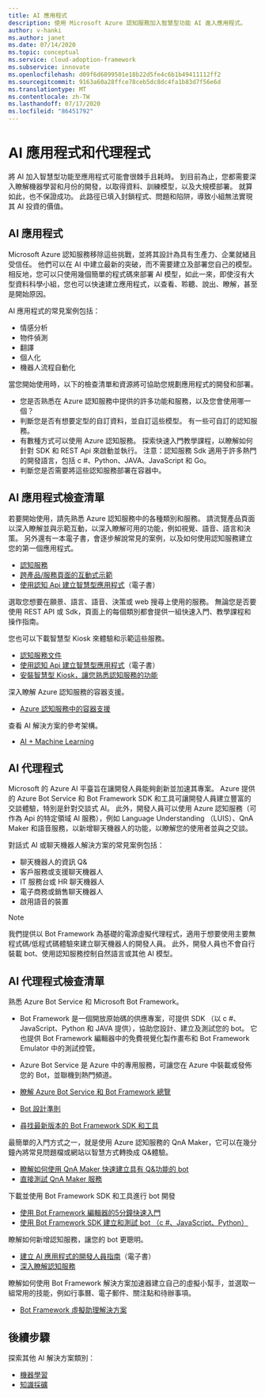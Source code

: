 ```yaml
---
title: AI 應用程式
description: 使用 Microsoft Azure 認知服務加入智慧型功能 AI 進入應用程式。
author: v-hanki
ms.author: janet
ms.date: 07/14/2020
ms.topic: conceptual
ms.service: cloud-adoption-framework
ms.subservice: innovate
ms.openlocfilehash: d09f6d6899501e18b22d5fe4c6b1b49411112ff2
ms.sourcegitcommit: 9163a60a28ffce78ceb5dc8dc4fa1b83d7f56e6d
ms.translationtype: MT
ms.contentlocale: zh-TW
ms.lasthandoff: 07/17/2020
ms.locfileid: "86451792"
---
```

# <a name="ai-applications-and-agents"></a>AI 應用程式和代理程式

將 AI 加入智慧型功能至應用程式可能會很棘手且耗時。 到目前為止，您都需要深入瞭解機器學習和月份的開發，以取得資料、訓練模型，以及大規模部署。 就算如此，也不保證成功。 此路徑已填入封鎖程式、問題和陷阱，導致小組無法實現其 AI 投資的價值。

## <a name="ai-applications"></a>AI 應用程式

Microsoft Azure 認知服務移除這些挑戰，並將其設計為具有生產力、企業就緒且受信任。 他們可以在 AI 中建立最新的突破，而不需要建立及部署您自己的模型。相反地，您可以只使用幾個簡單的程式碼來部署 AI 模型，如此一來，即使沒有大型資料科學小組，您也可以快速建立應用程式，以查看、聆聽、說出、瞭解，甚至是開始原因。

AI 應用程式的常見案例包括：

- 情感分析
- 物件偵測
- 翻譯
- 個人化
- 機器人流程自動化

當您開始使用時，以下的檢查清單和資源將可協助您規劃應用程式的開發和部署。

- 您是否熟悉在 Azure 認知服務中提供的許多功能和服務，以及您會使用哪一個？
- 判斷您是否有想要定型的自訂資料，並自訂這些模型。 有一些可自訂的認知服務。
- 有數種方式可以使用 Azure 認知服務。 探索快速入門教學課程，以瞭解如何針對 SDK 和 REST Api 來啟動並執行。 注意：認知服務 Sdk 適用于許多熱門的開發語言，包括 c #、Python、JAVA、JavaScript 和 Go。
- 判斷您是否需要將這些認知服務部署在容器中。

## <a name="ai-applications-checklist"></a>AI 應用程式檢查清單

若要開始使用，請先熟悉 Azure 認知服務中的各種類別和服務。 請流覽產品頁面以深入瞭解並與示範互動，以深入瞭解可用的功能，例如視覺、語音、語言和決策。 另外還有一本電子書，會逐步解說常見的案例，以及如何使用認知服務建立您的第一個應用程式。

- [認知服務](https://docs.microsoft.com/azure/cognitive-services/welcome)
- [跨產品/服務頁面的互動式示範](https://azure.microsoft.com/services/cognitive-services/)
- [使用認知 Api 建立智慧型應用程式](https://azure.microsoft.com/resources/building-intelligent-apps-with-cognitive-apis/)（電子書）

選取您想要在願景、語言、語音、決策或 web 搜尋上使用的服務。 無論您是否要使用 REST API 或 Sdk，頁面上的每個類別都會提供一組快速入門、教學課程和操作指南。

<!-- docsTest:ignore "Intelligent Kiosk" -->

您也可以下載智慧型 Kiosk 來體驗和示範這些服務。

- [認知服務文件](https://docs.microsoft.com/azure/cognitive-services/)
- [使用認知 Api 建立智慧型應用程式](https://azure.microsoft.com/resources/building-intelligent-apps-with-cognitive-apis/)（電子書）
- [安裝智慧型 Kiosk，讓您熟悉認知服務的功能](https://github.com/Microsoft/Cognitive-Samples-IntelligentKiosk)

深入瞭解 Azure 認知服務的容器支援。

- [Azure 認知服務中的容器支援](https://docs.microsoft.com/azure/cognitive-services/cognitive-services-container-support?tabs=luis)

查看 AI 解決方案的參考架構。

- [AI + Machine Learning](https://docs.microsoft.com/azure/architecture/browse/#ai--machine-learning)

## <a name="ai-agents"></a>AI 代理程式

Microsoft 的 Azure AI 平臺旨在讓開發人員能夠創新並加速其專案。 Azure 提供的 Azure Bot Service 和 Bot Framework SDK 和工具可讓開發人員建立豐富的交談體驗，特別是針對交談式 AI。 此外，開發人員可以使用 Azure 認知服務（可作為 Api 的特定領域 AI 服務），例如 Language Understanding （LUIS）、QnA Maker 和語音服務，以新增聊天機器人的功能，以瞭解您的使用者並與之交談。

對話式 AI 或聊天機器人解決方案的常見案例包括：

- 聊天機器人的資訊 Q&
- 客戶服務或支援聊天機器人
- IT 服務台或 HR 聊天機器人
- 電子商務或銷售聊天機器人
- 啟用語音的裝置

> [!NOTE]
> 我們提供以 Bot Framework 為基礎的電源虛擬代理程式，適用于想要使用主要無程式碼/低程式碼體驗來建立聊天機器人的開發人員。 此外，開發人員也不會自行裝載 bot、使用認知服務控制自然語言或其他 AI 模型。

## <a name="ai-agents-checklist"></a>AI 代理程式檢查清單

熟悉 Azure Bot Service 和 Microsoft Bot Framework。

- Bot Framework 是一個開放原始碼的供應專案，可提供 SDK （以 c #、JavaScript、Python 和 JAVA 提供），協助您設計、建立及測試您的 bot。 它也提供 Bot Framework 編輯器中的免費視覺化製作畫布和 Bot Framework Emulator 中的測試控管。
- Azure Bot Service 是 Azure 中的專用服務，可讓您在 Azure 中裝載或發佈您的 Bot，並聯機到熱門頻道。

- [瞭解 Azure Bot Service 和 Bot Framework 總覽](https://docs.microsoft.com/azure/bot-service/bot-service-overview-introduction?view=azure-bot-service-4.0)
- [Bot 設計準則](https://docs.microsoft.com/azure/bot-service/bot-service-design-principles?view=azure-bot-service-4.0)
- [尋找最新版本的 Bot Framework SDK 和工具](https://docs.microsoft.com/azure/bot-service/what-is-new?view=azure-bot-service-4.0)

最簡單的入門方式之一，就是使用 Azure 認知服務的 QnA Maker，它可以在幾分鐘內將常見問題檔或網站以智慧方式轉換成 Q&體驗。

- [瞭解如何使用 QnA Maker 快速建立具有 Q&功能的 bot](https://docs.microsoft.com/azure/bot-service/bot-builder-tutorial-add-qna?view=azure-bot-service-4.0&tabs=csharp)
- [直接測試 QnA Maker 服務](https://www.qnamaker.ai/)

下載並使用 Bot Framework SDK 和工具進行 bot 開發

- [使用 Bot Framework 編輯器的5分鐘快速入門](https://docs.microsoft.com/composer/)
- [使用 Bot Framework SDK 建立和測試 bot （c #、JavaScript、Python）](https://docs.microsoft.com/azure/bot-service/dotnet/bot-builder-dotnet-sdk-quickstart?view=azure-bot-service-4.0)

瞭解如何新增認知服務，讓您的 bot 更聰明。

- [建立 AI 應用程式的開發人員指南](https://www.oreilly.com/library/view/a-developers-guide/9781492080619/)（電子書）
- [深入瞭解認知服務](https://docs.microsoft.com/azure/cognitive-services/)

瞭解如何使用 Bot Framework 解決方案加速器建立自己的虛擬小幫手，並選取一組常用的技能，例如行事曆、電子郵件、關注點和待辦事項。

- [Bot Framework 虛擬助理解決方案](https://microsoft.github.io/botframework-solutions/index)

## <a name="next-steps"></a>後續步驟

探索其他 AI 解決方案類別：

- [機器學習](./machine-learning.md)
- [知識採礦](./knowledge-mining.md)
